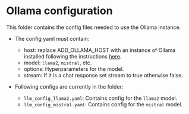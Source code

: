 # Ollama configuration

This folder contains the config files needed to use the Ollama instance.

  * The config yaml must contain:
    - host: replace ADD_OLLAMA_HOST with an instance of Ollama installed following the instructions [here](https://ollama.ai/download/linux).
    - model: `llama2`, `mistral`, etc.
    - options: Hyperparameters for the model.
    - stream: If it is a chat response set stream to true otherwise false.

  * Following configs are currently in the folder:
    - `llm_config_llama2.yaml`: Contains config for the `llama2` model.
    - `llm_config_mistral.yaml`: Contains config for the `mistral` model.
